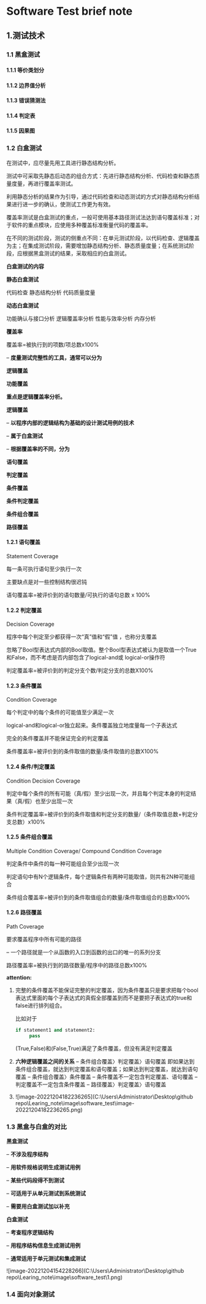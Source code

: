 # Software Test brief note

## 1.测试技术

### 1.1 黑盒测试

#### 1.1.1 等价类划分

#### 1.1.2 边界值分析

#### 1.1.3 错误猜测法

#### 1.1.4 判定表

#### 1.1.5 因果图

### 1.2 白盒测试



在测试中，应尽量先用工具进行静态结构分析。

测试中可采取先静态后动态的组合方式：先进行静态结构分析、代码检查和静态质量度量，再进行覆盖率测试。

利用静态分析的结果作为引导，通过代码检查和动态测试的方式对静态结构分析结果进行进一步的确认，使测试工作更为有效。

覆盖率测试是白盒测试的重点，一般可使用基本路径测试法达到语句覆盖标准；对于软件的重点模块，应使用多种覆盖标准衡量代码的覆盖率。

在不同的测试阶段，测试的侧重点不同：在单元测试阶段，以代码检查、逻辑覆盖为主；在集成测试阶段，需要增加静态结构分析、静态质量度量；在系统测试阶段，应根据黑盒测试的结果，采取相应的白盒测试。



**白盒测试的内容**

**静态白盒测试**

代码检查
静态结构分析
代码质量度量

**动态白盒测试**

功能确认与接口分析
逻辑覆盖率分析
性能与效率分析
内存分析



**覆盖率**

覆盖率=被执行到的项数/项总数x100%

– **度量测试完整性的工具，通常可以分为**

**逻辑覆盖**

**功能覆盖**



**重点是逻辑覆盖率分析。**



**逻辑覆盖**

– **以程序内部的逻辑结构为基础的设计测试用例的技术**

– **属于白盒测试**

– **根据覆盖率的不同，分为**



**语句覆盖**

**判定覆盖**

**条件覆盖**

**条件判定覆盖**

**条件组合覆盖**

**路径覆盖**



#### 1.2.1 语句覆盖

Statement Coverage

每一条可执行语句至少执行一次

主要缺点是对一些控制结构很迟钝

语句覆盖率=被评价到的语句数量/可执行的语句总数 x 100%



#### 1.2.2 判定覆盖

Decision Coverage

程序中每个判定至少都获得一次“真”值和“假”值 ，也称分支覆盖

忽略了Bool型表达式内部的Bool取值。整个Bool型表达式被认为是取值一个True和False，而不考虑是否内部包含了logical-and或 logical-or操作符

判定覆盖率=被评价到的判定分支个数/判定分支的总数X100%



#### 1.2.3 条件覆盖

Condition Coverage

每个判定中的每个条件的可能值至少满足一次

logical-and和logical-or独立起来。条件覆盖独立地度量每一个子表达式

完全的条件覆盖并不能保证完全的判定覆盖

条件覆盖率=被评价到的条件取值的数量/条件取值的总数X100%



#### 1.2.4 条件/判定覆盖

Condition Decision Coverage

判定中每个条件的所有可能（真/假）至少出现一次，并且每个判定本身的判定结果（真/假）也至少出现一次

条件判定覆盖率=被评价到的条件取值和判定分支的数量/（条件取值总数+判定分支总数）x100%



#### 1.2.5 条件组合覆盖

Multiple Condition Coverage/ Compound Condition Coverage 

判定条件中条件的每一种可能组合至少出现一次

判定语句中有N个逻辑条件，每个逻辑条件有两种可能取值，则共有2N种可能组合

条件组合覆盖率=被评价到的条件取值组合的数量/条件取值组合的总数x100%



#### 1.2.6 路径覆盖

Path Coverage

要求覆盖程序中所有可能的路径

– 一个路径就是一个从函数的入口到函数的出口的唯一的系列分支

路径覆盖率=被执行到的路径数量/程序中的路径总数x100%





**attention:**

1. 完整的条件覆盖不能保证完整的判定覆盖，因为条件覆盖只是要求把每个bool表达式里面的每个子表达式的真假全部覆盖到而不是要把子表达式的true和false进行排列组合。

   比如对于

   ``` python
   if statement1 and statement2:
   		pass
   ```

   (True,False)和(False,True)满足了条件覆盖，但没有满足判定覆盖

2. **六种逻辑覆盖之间的关系**
   – 条件组合覆盖〉判定覆盖〉语句覆盖
   即如果达到条件组合覆盖，就达到判定覆盖和语句覆盖；如果达到判定覆盖，就达到语句覆盖
   – 条件组合覆盖〉条件覆盖
   – 条件覆盖不一定包含判定覆盖、语句覆盖
   – 判定覆盖不一定包含条件覆盖
   – 路径覆盖〉判定覆盖〉语句覆盖

3. ![image-20221204182236265](C:\Users\Administrator\Desktop\github repo\Learing_note\image\software_test\image-20221204182236265.png)

### 1.3 黑盒与白盒的对比



**黑盒测试**

– **不涉及程序结构**

– **用软件规格说明生成测试用例**

– **某些代码段得不到测试**

– **可适用于从单元测试到系统测试**

– **需要用白盒测试加以补充**

**白盒测试**

– **考查程序逻辑结构**

– **用程序结构信息生成测试用例**

– **通常适用于单元测试和集成测试**



![image-20221204154228266](C:\Users\Administrator\Desktop\github repo\Learing_note\image\software_test\1.png)

### 1.4 面向对象测试

